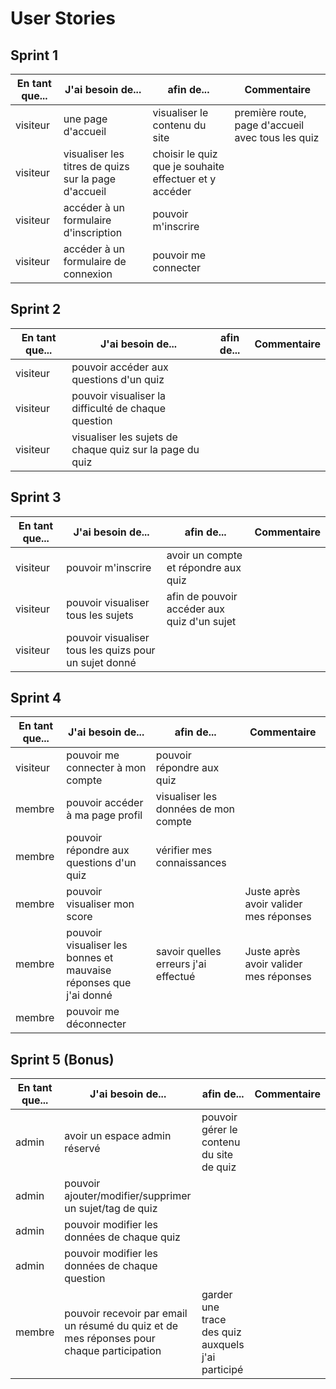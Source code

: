 # User Stories

## Sprint 1

| En tant que... | J'ai besoin de... | afin de... | Commentaire |
|--|--|--|--|
| visiteur | une page d'accueil | visualiser le contenu du site | première route, page d'accueil avec tous les quiz |
| visiteur | visualiser les titres de quizs sur la page d'accueil | choisir le quiz que je souhaite effectuer et y accéder |  |
| visiteur | accéder à un formulaire d'inscription | pouvoir m'inscrire |  |
| visiteur | accéder à un formulaire de connexion | pouvoir me connecter |  |

## Sprint 2

| En tant que... | J'ai besoin de... | afin de... | Commentaire |
|--|--|--|--|
| visiteur | pouvoir accéder aux questions d'un quiz |  |  |
| visiteur | pouvoir visualiser la difficulté de chaque question |  |  |
| visiteur | visualiser les sujets de chaque quiz sur la page du quiz |  |  |

## Sprint 3

| En tant que... | J'ai besoin de... | afin de... | Commentaire |
|--|--|--|--|
| visiteur | pouvoir m'inscrire | avoir un compte et répondre aux quiz |  |
| visiteur | pouvoir visualiser tous les sujets | afin de pouvoir accéder aux quiz d'un sujet |  |
| visiteur | pouvoir visualiser tous les quizs pour un sujet donné |  |  |

## Sprint 4

| En tant que... | J'ai besoin de... | afin de... | Commentaire |
|--|--|--|--|
| visiteur | pouvoir me connecter à mon compte | pouvoir répondre aux quiz |  |
| membre | pouvoir accéder à ma page profil | visualiser les données de mon compte |  |
| membre | pouvoir répondre aux questions d'un quiz | vérifier mes connaissances |  |
| membre | pouvoir visualiser mon score |  | Juste après avoir valider mes réponses |
| membre | pouvoir visualiser les bonnes et mauvaise réponses que j'ai donné | savoir quelles erreurs j'ai effectué | Juste après avoir valider mes réponses |
| membre | pouvoir me déconnecter |  |  |

## Sprint 5 (Bonus)

| En tant que... | J'ai besoin de... | afin de... | Commentaire |
|--|--|--|--|
| admin | avoir un espace admin réservé | pouvoir gérer le contenu du site de quiz |  |
| admin | pouvoir ajouter/modifier/supprimer un sujet/tag de quiz |  |  |
| admin | pouvoir modifier les données de chaque quiz |  |  |
| admin | pouvoir modifier les données de chaque question |  |  |
| membre | pouvoir recevoir par email un résumé du quiz et de mes réponses pour chaque participation | garder une trace des quiz auxquels j'ai participé |  |

